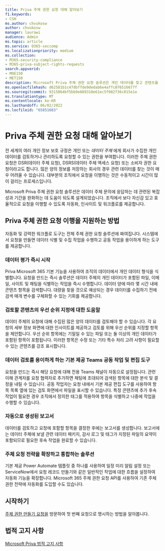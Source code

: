 ```yaml
---
title: Priva 주체 권한 요청 대해 알아보기
f1.keywords:
- CSH
ms.author: chvukosw
author: chvukosw
manager: laurawi
audience: Admin
ms.topic: article
ms.service: O365-seccomp
ms.localizationpriority: medium
ms.collection:
- M365-security-compliance
- M365-priva-subject-rights-requests
search.appverid:
- MOE150
- MET150
description: Microsoft Priva 주체 권한 요청 솔루션은 개인 데이터를 찾고 콘텐츠를 검토하고 보고서를 만드는 작업을 공동 작업하는 데 도움이 됩니다.
ms.openlocfilehash: d62581b1c47dbffde9dedab6e4affc076516677f
ms.sourcegitcommit: 9315064bf5bb9e889318e61ec5f082f36c815e1e
ms.translationtype: MT
ms.contentlocale: ko-KR
ms.lasthandoff: 06/02/2022
ms.locfileid: "65851683"
---
```

# <a name="learn-about-priva-subject-rights-requests"></a>Priva 주체 권한 요청 대해 알아보기

전 세계의 여러 개인 정보 보호 규정은 개인 또는 *데이터 주체* 에게 회사가 수집한 개인 데이터를 검토하거나 관리하도록 요청할 수 있는 권한을 부여합니다. 이러한 주체 권한 요청은 DSR(데이터 주체 요청), DSRS(데이터 주체 액세스 요청) 또는 소비자 권한 요청이라고도 합니다. 많은 양의 정보를 저장하는 회사의 경우 관련 데이터를 찾는 것이 매우 어려울 수 있습니다. 대부분의 조직에서 요청을 이행하는 것은 수동적이고 시간이 많이 걸리는 프로세스입니다.

Microsoft Priva 주체 권한 요청 솔루션은 데이터 주체 문의에 응답하는 데 관련된 복잡성과 기간을 완화하는 데 도움이 되도록 설계되었습니다. 조직에서 보다 자신감 있고 효율적으로 요청을 이행할 수 있도록 자동화, 인사이트 및 워크플로를 제공합니다.

## <a name="how-priva-supports-subject-rights-request-fulfillment"></a>Priva 주체 권한 요청 이행을 지원하는 방법

자동화 및 강력한 워크플로 도구는 전체 주체 권한 요청 솔루션에 짜여집니다. 시스템에서 요청을 만들면 데이터 식별 및 수집 작업을 수행하고 공동 작업을 용이하게 하는 도구를 제공합니다.

### <a name="immediate-kickoff-of-data-evaluation"></a>데이터 평가 즉시 시작

Priva Microsoft 365 기본 기능을 사용하여 조직의 데이터에서 개인 데이터 형식을 식별합니다. 요청을 만드는 즉시 솔루션은 데이터 주체의 개인 데이터가 포함된 파일, 이메일, 사이트 및 채팅을 식별하는 작업을 즉시 수행합니다. 데이터 양에 따라 몇 시간 내에 콘텐츠 항목을 검색합니다. 대량을 찾을 것으로 예상되는 경우 데이터를 수집하기 전에 검색 매개 변수를 구체화할 수 있는 기회를 제공합니다.

### <a name="help-in-prioritizing-content-to-review"></a>검토할 콘텐츠의 우선 순위 지정에 대한 도움말

데이터 주체의 요청에 대해 수집된 많은 양의 데이터를 검토해야 할 수 있습니다. 각 요청의 세부 정보 화면에 대한 인사이트를 제공하고 검토를 위해 우선 순위를 지정할 항목을 제안합니다. 우선 순위 항목에는 기밀일 수 있는 파일 또는 둘 이상의 개인 데이터가 포함된 항목이 포함됩니다. 이러한 항목은 수정 또는 기타 특수 처리 고려 사항이 필요할 수 있는 콘텐츠를 강조 표시합니다.

### <a name="built-in-teams-collaboration-and-editing-tools-to-facilitate-data-review"></a>데이터 검토를 용이하게 하는 기본 제공 Teams 공동 작업 및 편집 도구

요청을 만드는 즉시 해당 요청에 대해 전용 Teams 채널이 자동으로 설정됩니다. 관련 이해 관계자를 요청 협력자로 추가하면 채팅에 초대되어 검색된 항목에 대한 분석 및 결정을 내릴 수 있습니다. 공동 작업자는 요청 내에서 기본 제공 편집 도구를 사용하여 항목 목록 옆에 있는 검토 화면에서 파일을 표시할 수 있습니다. 특정 콘텐츠에 추가 후속 작업이 필요한 경우 조직에서 정의한 태그를 적용하여 항목을 식별하고 나중에 작업을 수행할 수 있습니다.

### <a name="automatically-generated-reports"></a>자동으로 생성된 보고서

데이터를 검토하고 요청에 포함할 항목을 결정한 후에는 보고서를 생성합니다. 보고서에는 데이터 주체에 보낼 관련 데이터 패키지, 감사 로그 및 태그가 지정된 파일의 요약이 포함되므로 필요한 후속 작업을 완료할 수 있습니다.

### <a name="solutions-that-extend-and-integrate-with-your-subject-request-strategy"></a>주체 요청 전략을 확장하고 통합하는 솔루션

기본 제공 Power Automate 템플릿 중 하나를 사용하여 일정 미리 알림 설정 또는 ServiceNow에서 요청 레코드 만들기와 같은 일반적인 작업에 대한 흐름을 설정하여 자동화 기능을 확장합니다. Microsoft 365 주체 권한 요청 API를 사용하여 기존 주체 권한 전략에 자동화를 도입할 수도 있습니다.

## <a name="getting-started"></a>시작하기

[주체 권한 만들기 요청을](subject-rights-requests-create.md) 방문하여 첫 번째 요청으로 명시하는 방법을 알아봅니다.

## <a name="legal-disclaimer"></a>법적 고지 사항

[Microsoft Priva 법적 고지 사항](priva-disclaimer.md)
